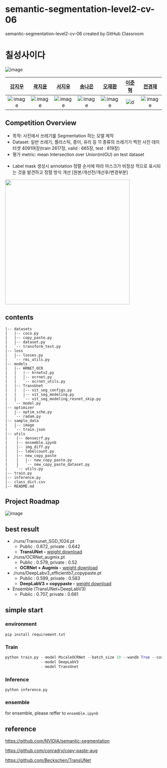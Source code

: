 # semantic-segmentation-level2-cv-06
semantic-segmentation-level2-cv-06 created by GitHub Classroom

# 칠성사이다
![image](https://user-images.githubusercontent.com/20790778/137433985-622be56d-82eb-4dd7-bbec-c7079b0bf059.png)

| [강지우](https://github.com/jiwoo0212) | [곽지윤](https://github.com/kwakjeeyoon) | [서지유](https://github.com/JiyouSeo) | [송나은](https://github.com/sne12345) | [오재환](https://github.com/jaehwan-AI) | [이준혁](https://github.com/kmouleejunhyuk) | [전경재](https://github.com/ppskj178) |
| :-: | :-: | :-: | :-: | :-: | :-: | :-: |
| ![image](https://user-images.githubusercontent.com/68782183/138297784-223d2d61-74f7-4a19-8aaf-5525309e2bd8.jpg) | ![image](https://user-images.githubusercontent.com/55044675/138575690-216fc641-dba1-4737-a571-6b1058e780b2.jpg) | ![image](https://avatars.githubusercontent.com/u/61641072?v=4) | ![image](https://user-images.githubusercontent.com/68782183/138638320-19b24d42-6014-4042-b443-cbeb50251cfd.jpg) | ![image](https://user-images.githubusercontent.com/68782183/138295480-ca0169cd-5c40-44ae-b222-d74d9cc4bc82.jpg) | ![d](https://user-images.githubusercontent.com/49234207/138424590-385b34c2-fae2-426f-8abe-8b40d21ba766.jpg)| ![image](https://user-images.githubusercontent.com/20790778/138396418-b669cbed-40b0-45eb-9f60-7167cae739b7.png) | |


## Competition Overview
- 목적: 사진에서 쓰레기를 Segmentation 하는 모델 제작
- Dataset: 일반 쓰레기, 플라스틱, 종이, 유리 등 11 종류의 쓰레기가 찍힌 사진 데이터셋 4091여장(train 2617장, valid : 665장, test : 819장)
- 평가 metric: mean Intersection over Union(mIOU) on test dataset
  <br /><br />
- Label mask 생성시 annotation 정렬 순서에 따라 마스크가 비정상 적으로 표시되는 것을 발견하고 정렬 방식 개선
[원본/개선전/개선후/변경부분]
<img src="https://user-images.githubusercontent.com/51853700/140482768-c07af3b0-0f76-437f-8f4d-54a4bffd2b96.png"  width="400" height="400"/>


## contents
```
|-- datasets
|   |-- coco.py
|   |-- copy_paste.py
|   |-- dataset.py
|   `-- transform_test.py
|-- loss
|   |-- losses.py
|   `-- rmi_utils.py
|-- models
|   |-- HRNET_OCR
|   |   |-- hrnetv2.py
|   |   |-- ocrnet.py
|   |   `-- ocrnet_utils.py
|   |-- TransUnet
|   |   |-- vit_seg_configs.py
|   |   |-- vit_seg_modeling.py
|   |   `-- vit_seg_modeling_resnet_skip.py
|   `-- model.py
|-- optimizer
|   |-- optim_sche.py
|   `-- radam.py
|-- sample_data
|   |-- image
|   `-- train.json
|-- utils
|    |-- densecrf.py
|    |-- ensemble.ipynb
|    |-- img_diff.py
|    |-- labelcount.py
|    |-- new_copy_paste
|    |   |-- new_copy_paste.py
|    |   `-- new_copy_paste_dataset.py
|    `-- utils.py
|-- train.py
|-- inference.py
|-- class_dict.csv
|-- README.md
```

## Project Roadmap
![image](https://user-images.githubusercontent.com/61641072/140486861-b9258e20-edf0-4766-aa9e-8f32087598d2.png)


## best result
- ./runs/Transunet_SGD_1024.pt
  - Public : 0.672, private : 0.642
  - **TransUNet -** [weight download](https://drive.google.com/drive/folders/1TlLYkIUscPMfkEd6Oy4zgef71-WbeSx6)
- ./runs/OCRNet_augmix.pt
  - Public : 0.579, private : 0.52
  - **OCRNet + Augmix -** [weight download](https://drive.google.com/drive/folders/1Ouy1AaO4ZVQ1IvMJJwhJP7XM_aVq_w5-)
- ./runs/DeepLabv3_efficientb7_copypaste.pt
  - Public : 0.599, private : 0.583
  - **DeepLabV3 + copypaste -** [weight download](https://drive.google.com/drive/folders/1z3ribIiZ8on-v624r2j0TN5ihx4M67ro)
- Ensemble (TransUNet+DeepLabV3)
  - Public : 0.707, private : 0.661

## simple start

### environment
`pip install requirement.txt`

### Train
```python
python train.py --model MscaleOCRNet --batch_size 10 --wandb True --custom_trs True
                --model DeepLabV3
                --model TransUnet
```  

### Inference
`python inference.py`  
### ensemble
for ensemble, please reffer to `ensemble.ipynb`


## reference
https://github.com/NVIDIA/semantic-segmentation

https://github.com/conradry/copy-paste-aug

https://github.com/Beckschen/TransUNet

